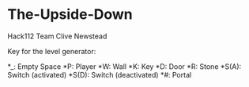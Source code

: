 # The-Upside-Down
Hack112 Team Clive Newstead

Key for the level generator:

*_: Empty Space
*P: Player
*W: Wall
*K: Key
*D: Door
*R: Stone
*S(A): Switch (activated)
*S(D): Switch (deactivated)
*\#: Portal
